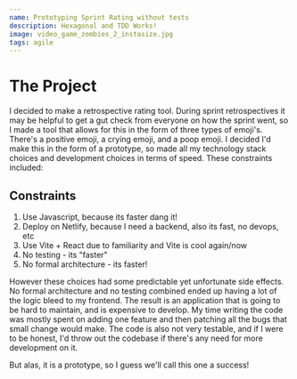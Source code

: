 ```yaml
---
name: Prototyping Sprint Rating without tests
description: Hexagonal and TDD Works!
image: video_game_zombies_2_instasize.jpg
tags: agile 
---
```


# The Project

I decided to make a retrospective rating tool. During sprint retrospectives it may be helpful to get a gut check from everyone on
how the sprint went, so I made a tool that allows for this in the form of three types of emoji's. There's a positive emoji, a crying
emoji, and a poop emoji. I decided I'd make this in the form of a prototype, so made all my technology stack choices and development
choices in terms of speed. These constraints included:

## Constraints  
1. Use Javascript, because its faster dang it!
2. Deploy on Netlify, because I need a backend, also its fast, no devops, etc
3. Use Vite + React due to familiarity and Vite is cool again/now
4. No testing - its "faster"
5. No formal architecture - its faster!

However these choices had some predictable yet unfortunate side effects. No formal architecture and no testing combined ended up having
a lot of the logic bleed to my frontend. The result is an application that is going to be hard to maintain, and is expensive to develop.
My time writing the code was mostly spent on adding one feature and then patching all the bugs that small change would make. The code is
also not very testable, and if I were to be honest, I'd throw out the codebase if there's any need for more development on it.

But alas, it is a prototype, so I guess we'll call this one a success!
